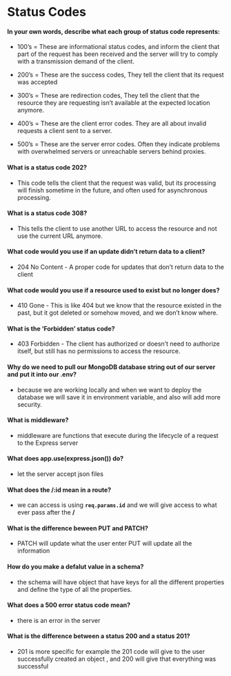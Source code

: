 # Status Codes

#### In your own words, describe what each group of status code represents:

* 100’s = These are informational status codes, and inform the client that  part of the request has been received and the server will try to comply with a transmission demand of the client.

* 200’s = These are the success codes, They tell the client that its request was accepted

* 300’s = These are redirection codes, They tell the client that the resource they are requesting isn’t available at the expected location anymore.

* 400’s = These are the client error codes. They are all about invalid requests a client sent to a server.

* 500’s = These are the server error codes. Often they indicate problems with overwhelmed servers or unreachable servers behind proxies.

#### What is a status code 202?

* This code tells the client that the request was valid, but its processing will finish sometime in the future, and often used for asynchronous processing.

#### What is a status code 308?

* This tells the client to use another URL to access the resource and not use the current URL anymore.

#### What code would you use if an update didn’t return data to a client?

* 204 No Content - A proper code for updates that don’t return data to the client

#### What code would you use if a resource used to exist but no longer does?

* 410 Gone - This is like 404 but we know that the resource existed in the past, but it got deleted or somehow moved, and we don’t know where.

#### What is the ‘Forbidden’ status code?

* 403 Forbidden - The client has authorized or doesn’t need to authorize itself, but still has no permissions to access the resource.

#### Why do we need to pull our MongoDB database string out of our server and put it into our .env?

* because we are working locally and when we want to deploy the database we will save it in environment variable, and also will add more security.

#### What is middleware?

* middleware are functions that execute during the lifecycle of a request to the Express server

#### What does app.use(express.json()) do?

* let the server accept json files

#### What does the /:id mean in a route?

* we can access is using **`req.params.id`** and we will give access to what ever pass after the **/**

#### What is the difference beween PUT and PATCH?

* PATCH will update what the user enter PUT will update all the information

#### How do you make a defalut value in a schema?

* the schema will have object that have keys for all the different properties and define the type of all the properties.

#### What does a 500 error status code mean?

* there is an error in the server

#### What is the difference between a status 200 and a status 201?

* 201 is more specific for example the 201 code will give to the user successfully created an object , and 200 will give that everything was successful
